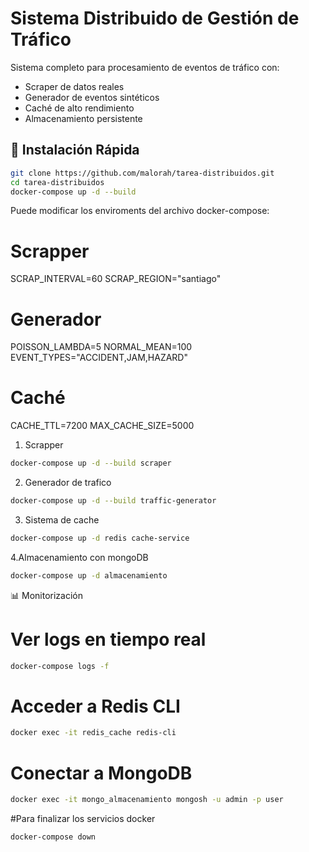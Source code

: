 # Sistema Distribuido de Gestión de Tráfico

Sistema completo para procesamiento de eventos de tráfico con:
- Scraper de datos reales
- Generador de eventos sintéticos
- Caché de alto rendimiento
- Almacenamiento persistente

## 🚀 Instalación Rápida

```bash
git clone https://github.com/malorah/tarea-distribuidos.git
cd tarea-distribuidos
docker-compose up -d --build
```

Puede modificar los enviroments del archivo docker-compose:
# Scrapper
SCRAP_INTERVAL=60
SCRAP_REGION="santiago"

# Generador
POISSON_LAMBDA=5
NORMAL_MEAN=100
EVENT_TYPES="ACCIDENT,JAM,HAZARD"

# Caché
CACHE_TTL=7200
MAX_CACHE_SIZE=5000

1. Scrapper
```bash
docker-compose up -d --build scraper
```
2. Generador de trafico
```bash
docker-compose up -d --build traffic-generator
```

3. Sistema de cache
```bash
docker-compose up -d redis cache-service
```

4.Almacenamiento con mongoDB
```bash
docker-compose up -d almacenamiento
```
📊 Monitorización
# Ver logs en tiempo real
```bash
docker-compose logs -f
```
# Acceder a Redis CLI
```bash
docker exec -it redis_cache redis-cli
```

# Conectar a MongoDB
```bash
docker exec -it mongo_almacenamiento mongosh -u admin -p user
```
#Para finalizar los servicios docker
```bash
docker-compose down
```
